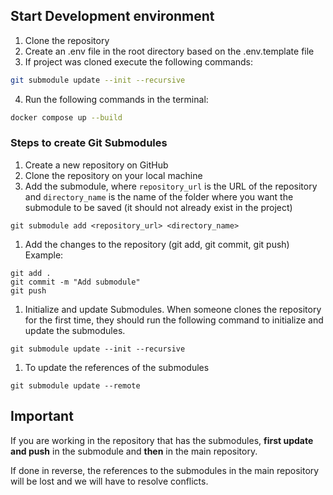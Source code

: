 

## Start Development environment

1. Clone the repository
2. Create an .env file in the root directory based on the .env.template file
3. If project was cloned execute the following commands:
```bash
git submodule update --init --recursive
``` 
4. Run the following commands in the terminal:
```bash
docker compose up --build
```

### Steps to create Git Submodules

1. Create a new repository on GitHub
2. Clone the repository on your local machine
3. Add the submodule, where `repository_url` is the URL of the repository and `directory_name` is the name of the folder where you want the submodule to be saved (it should not already exist in the project)

 
```
git submodule add <repository_url> <directory_name>
```
1. Add the changes to the repository (git add, git commit, git push)
Example:
```
git add .
git commit -m "Add submodule"
git push
```

1. Initialize and update Submodules. When someone clones the repository for the first time, they should run the following command to initialize and update the submodules.
```
git submodule update --init --recursive
```
1. To update the references of the submodules
```
git submodule update --remote
```


## Important
If you are working in the repository that has the submodules, **first update and push** in the submodule and **then** in the main repository.

If done in reverse, the references to the submodules in the main repository will be lost and we will have to resolve conflicts.
